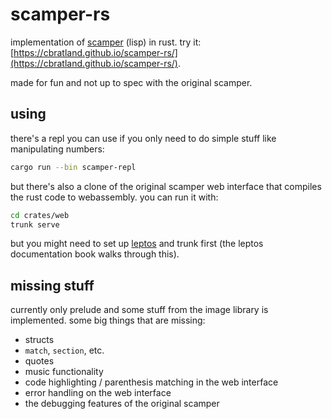 # scamper-rs

implementation of [scamper](https://github.com/slag-plt/scamper) (lisp) in rust. try it: [https://cbratland.github.io/scamper-rs/](https://cbratland.github.io/scamper-rs/).

made for fun and not up to spec with the original scamper.

## using

there's a repl you can use if you only need to do simple stuff like manipulating numbers:

```bash
cargo run --bin scamper-repl
```

but there's also a clone of the original scamper web interface that compiles the rust code to webassembly. you can run it with:

```bash
cd crates/web
trunk serve
```

but you might need to set up [leptos](https://leptos.dev) and trunk first (the leptos documentation book walks through this).

## missing stuff

currently only prelude and some stuff from the image library is implemented. some big things that are missing:

- structs
- `match`, `section`, etc.
- quotes
- music functionality
- code highlighting / parenthesis matching in the web interface
- error handling on the web interface
- the debugging features of the original scamper
